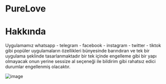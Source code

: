 # PureLove
# Hakkında
Uygulamamız whatsapp - telegram - facebook - instagram - twitter - tiktok gibi popüler uygulamaların özellikleri bünyesinde barındıran ve tek bir uygulama şeklinde tasarlanmaktadır bir tek içinde engelleme gibi bir yapı olmayacak onun yerine sessize al seçeneği ile bildirim gibi rahatsız edici durumlar engellenmiş olacaktır.

![image](https://github.com/user-attachments/assets/e2617fe8-b146-4eef-a775-5848b5f41f5e)
